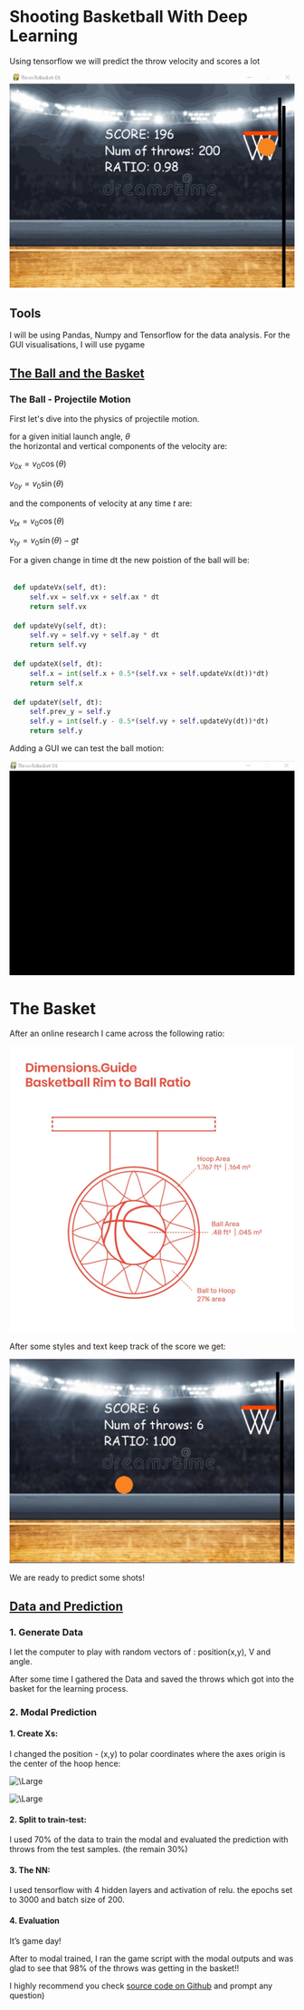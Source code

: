 # Shooting Basketball With Deep Learning

Using tensorflow we will predict the throw velocity and scores a lot

![Alt Text](./assets/final_results.gif)



## Tools
I will be using Pandas, Numpy and Tensorflow for the data analysis. For the GUI visualisations, I will use pygame

## <ins>The Ball and the Basket</ins>
### The Ball - Projectile Motion
First let's dive into the physics of projectile motion.

for a given initial launch angle,
$\theta$  
the horizontal and vertical components of the velocity are:

$v_{0x} = v_{0}\cos(\theta)$  

$v_{0y} = v_{0}\sin(\theta)$  

and the components of velocity at any time $t$ are:

$v_{tx} = v_{0}\cos(\theta)$  

$v_{ty} = v_{0}\sin(\theta) - gt$  


For a given change in time dt the new poistion of the ball will be:

```python

 def updateVx(self, dt):
     self.vx = self.vx + self.ax * dt
     return self.vx

 def updateVy(self, dt):
     self.vy = self.vy + self.ay * dt
     return self.vy

 def updateX(self, dt):
     self.x = int(self.x + 0.5*(self.vx + self.updateVx(dt))*dt)
     return self.x

 def updateY(self, dt):
     self.prev_y = self.y
     self.y = int(self.y - 0.5*(self.vy + self.updateVy(dt))*dt)
     return self.y
```

Adding a GUI we can test the ball motion:

![Alt Text](./assets/ball_stage1.gif)

# The Basket
After an online research I came across the following ratio:

![Alt Text](./assets/BallToHoopDimensions.jpg)

After some styles and text keep track of the score we get:

![Alt Text](./assets/screenShotCourt.jpg)

We are ready to predict some shots!

## <ins>Data and Prediction</ins>

### 1. Generate Data

I let the computer to play with random vectors of :
position(x,y), V and angle.

After some time I gathered the Data and saved the throws which got into the basket for the learning process.

### 2. Modal Prediction

#### 1. Create Xs:
I changed the position - (x,y) to polar coordinates where the axes origin is the center of the hoop hence:

![\Large ](https://latex.codecogs.com/svg.latex?r=\sqrt%7B{x^{2}+y^{2}}%7D)


![\Large ](https://latex.codecogs.com/svg.latex?\phi=\{atan2}(y,x))

#### 2. Split to train-test:
I used 70% of the data to train the modal and evaluated the prediction with throws from the test samples. (the remain 30%)

#### 3. The NN:
I used tensorflow with 4 hidden layers and activation of relu.
the epochs set to 3000 and batch size of 200.

#### 4. Evaluation
It’s game day!

After to modal trained, I ran the game script with the modal outputs and was glad to see that 98% of the throws was getting in the basket!!

I highly recommend you check [source code on Github](https://github.com/shayme92/DL_Basketball_throws)
 and prompt any question)
